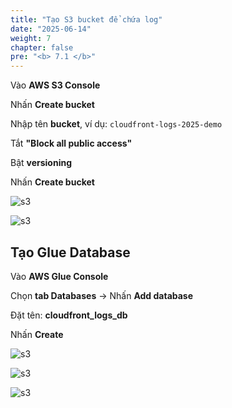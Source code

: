 ```yaml
---
title: "Tạo S3 bucket để chứa log"
date: "2025-06-14"
weight: 7
chapter: false
pre: "<b> 7.1 </b>"
---
```


Vào **AWS S3 Console**

Nhấn **Create bucket**

Nhập tên **bucket**, ví dụ: ``cloudfront-logs-2025-demo``

Tắt **"Block all public access"**

Bật **versioning**

Nhấn **Create bucket**

![s3](/images/7.monitoringandlogging/1.png)

![s3](/images/7.monitoringandlogging/2.png)

## Tạo Glue Database

Vào **AWS Glue Console**

Chọn **tab Databases** → Nhấn **Add database**

Đặt tên: **cloudfront_logs_db**

Nhấn **Create**

![s3](/images/7.monitoringandlogging/3.png)

![s3](/images/7.monitoringandlogging/4.png)

![s3](/images/7.monitoringandlogging/5.png)